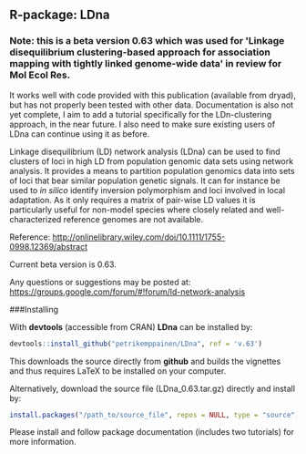 R-package: LDna
-------------

### Note: this is a beta version 0.63 which was used for 'Linkage disequilibrium clustering-based approach for association mapping with tightly linked genome-wide data' in review for Mol Ecol Res. 

It works well with code provided with this publication (available from dryad), but has not properly been tested with other data. Documentation is also not yet complete, I aim to add a tutorial specifically for the LDn-clustering approach, in the near future. I also need to make sure existing users of LDna can continue using it as before.

Linkage disequilibrium (LD) network analysis (LDna) can be used to find clusters of loci in high LD from population genomic data sets using network analysis. It provides a means to partition population genomics data into sets of loci that bear similar population genetic signals. It can for instance be used to *in silico* identify inversion polymorphism and loci involved in local adaptation. As it only requires a matrix of pair-wise LD values it is particularly useful for non-model species where closely related and well-characterized reference genomes are not available.

Reference: http://onlinelibrary.wiley.com/doi/10.1111/1755-0998.12369/abstract

Current beta version is 0.63.

Any questions or suggestions may be posted at: https://groups.google.com/forum/#!forum/ld-network-analysis

###Installing

With **devtools** (accessible from CRAN) **LDna** can be installed by:
```r
devtools::install_github("petrikemppainen/LDna", ref = 'v.63')
```
This downloads the source directly from **github** and builds the vignettes and thus requires LaTeX to be installed on your computer.

Alternatively, download the source file (LDna_0.63.tar.gz) directly and install by:
```r
install.packages("/path_to/source_file", repos = NULL, type = "source")
```
Please install and follow package documentation (includes two tutorials) for more information.
